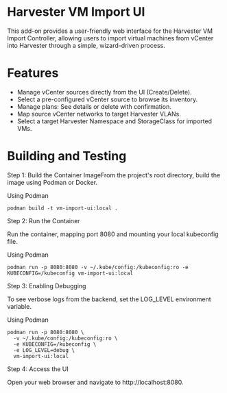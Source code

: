 # Harvester VM Import UI

This add-on provides a user-friendly web interface for the Harvester VM Import Controller, allowing users to import virtual machines from vCenter into Harvester through a simple, wizard-driven process.

# Features
* Manage vCenter sources directly from the UI (Create/Delete).
* Select a pre-configured vCenter source to browse its inventory.
* Manage plans: See details or delete with confirmation.
* Map source vCenter networks to target Harvester VLANs.
* Select a target Harvester Namespace and StorageClass for imported VMs.
# Building and Testing

Step 1: Build the Container ImageFrom the project's root directory, build the image using Podman or Docker.

Using Podman
```
podman build -t vm-import-ui:local .
```

Step 2: Run the Container

Run the container, mapping port 8080 and mounting your local kubeconfig file.

Using Podman
```
podman run -p 8080:8080 -v ~/.kube/config:/kubeconfig:ro -e KUBECONFIG=/kubeconfig vm-import-ui:local
```

Step 3: Enabling Debugging

To see verbose logs from the backend, set the LOG_LEVEL environment variable.

Using Podman
```
podman run -p 8080:8080 \
  -v ~/.kube/config:/kubeconfig:ro \
  -e KUBECONFIG=/kubeconfig \
  -e LOG_LEVEL=debug \
  vm-import-ui:local
```

Step 4: Access the UI

Open your web browser and navigate to http://localhost:8080.

